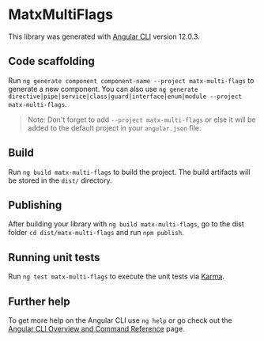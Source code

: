 # MatxMultiFlags

This library was generated with [Angular CLI](https://github.com/angular/angular-cli) version 12.0.3.

## Code scaffolding

Run `ng generate component component-name --project matx-multi-flags` to generate a new component. You can also use `ng generate directive|pipe|service|class|guard|interface|enum|module --project matx-multi-flags`.
> Note: Don't forget to add `--project matx-multi-flags` or else it will be added to the default project in your `angular.json` file. 

## Build

Run `ng build matx-multi-flags` to build the project. The build artifacts will be stored in the `dist/` directory.

## Publishing

After building your library with `ng build matx-multi-flags`, go to the dist folder `cd dist/matx-multi-flags` and run `npm publish`.

## Running unit tests

Run `ng test matx-multi-flags` to execute the unit tests via [Karma](https://karma-runner.github.io).

## Further help

To get more help on the Angular CLI use `ng help` or go check out the [Angular CLI Overview and Command Reference](https://angular.io/cli) page.
